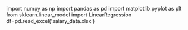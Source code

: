 import numpy as np
import pandas as pd
import matplotlib.pyplot as plt
from sklearn.linear_model import LinearRegression 
df=pd.read_excel('salary_data.xlsx')
